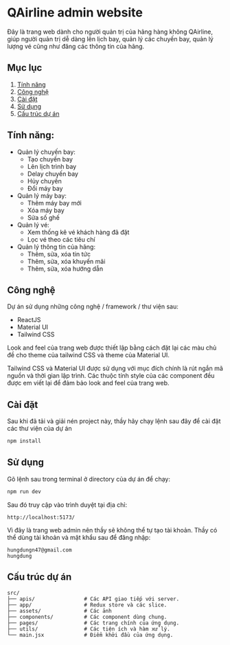 # QAirline admin website

Đây là trang web dành cho người quản trị của hãng hàng không QAirline, giúp người quản trị dễ dàng lên lịch bay, quản lý các chuyến bay, quản lý lượng vé cũng như đăng các thông tin của hãng.

## Mục lục

1. [Tính năng](#tính-năng)
2. [Công nghệ](#công-nghệ)
3. [Cài đặt](#cài-đặt)
4. [Sử dụng](#sử-dụng)
5. [Cấu trúc dự án](#cấu-trúc-dự-án)

## Tính năng:

- Quản lý chuyến bay:
  - Tạo chuyến bay
  - Lên lịch trình bay
  - Delay chuyến bay
  - Hủy chuyến
  - Đổi máy bay
- Quản lý máy bay:
  - Thêm máy bay mới
  - Xóa máy bay
  - Sửa số ghế
- Quản lý vé:
  - Xem thống kê vé khách hàng đã đặt
  - Lọc vé theo các tiêu chí
- Quản lý thông tin của hãng:
  - Thêm, sửa, xóa tin tức
  - Thêm, sửa, xóa khuyến mãi
  - Thêm, sửa, xóa hướng dẫn

## Công nghệ

Dự án sử dụng những công nghệ / framework / thư viện sau:

- ReactJS
- Material UI
- Tailwind CSS

Look and feel của trang web được thiết lập bằng cách đặt lại các màu chủ đề cho theme của tailwind CSS và theme của Material UI.

Tailwind CSS và Material UI được sử dụng với mục đích chính là rút ngắn mã nguồn và thời gian lập trình. Các thuộc tính style của các component đều được em viết lại để đảm bảo look and feel của trang web.

## Cài đặt

Sau khi đã tải và giải nén project này, thầy hãy chạy lệnh sau đây để cài đặt các thư viện của dự án

```bash
npm install
```

## Sử dụng

Gõ lệnh sau trong terminal ở directory của dự án để chạy:

```bash
npm run dev
```

Sau đó truy cập vào trình duyệt tại địa chỉ:

```
http://localhost:5173/
```

Vì đây là trang web admin nên thầy sẽ không thể tự tạo tài khoản. Thầy có thể dùng tài khoản và mật khẩu sau để đăng nhập:

```
hungdungn47@gmail.com
hungdung
```

## Cấu trúc dự án

```plaintext
src/
├── apis/                # Các API giao tiếp với server.
├── app/                 # Redux store và các slice.
├── assets/              # Các ảnh
├── components/          # Các component dùng chung.
├── pages/               # Các trang chính của ứng dụng.
├── utils/               # Các tiện ích và hàm xử lý.
└── main.jsx             # Điểm khởi đầu của ứng dụng.
```
